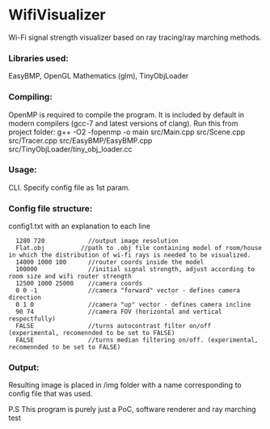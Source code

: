 # WifiVisualizer
Wi-Fi signal strength visualizer based on ray tracing/ray marching methods.
### Libraries used:
EasyBMP, OpenGL Mathematics (glm), TinyObjLoader 

### Compiling:
OpenMP is required to compile the program. It is included by default in modern compilers (gcc-7 and latest versions of clang).
Run this from project folder:
g++ -O2 -fopenmp -o main src/Main.cpp src/Scene.cpp src/Tracer.cpp src/EasyBMP/EasyBMP.cpp src/TinyObjLoader/tiny_obj_loader.cc

### Usage:
CLI. Specify config file as 1st param.

### Config file structure:
config1.txt with an explanation to each line
```
  1280 720            //output image resolution
  Flat.obj          //path to .obj file containing model of room/house in which the distribution of wi-fi rays is needed to be visualized.
  14000 1000 100      //router coords inside the model
  100000              //initial signal strength, adjust according to room size and wifi router strength
  12500 1000 25000    //camera coords
  0 0 -1              //camera "forward" vector - defines camera direction
  0 1 0               //camera "up" vector - defines camera incline
  90 74               //camera FOV (horizontal and vertical respectfully)
  FALSE               //turns autocontrast filter on/off (experimental, recomennded to be set to FALSE)
  FALSE               //turns median filtering on/off. (experimental, recomennded to be set to FALSE)
  ```
### Output:
  Resulting image is placed in /img folder with a name corresponding to config file that was used.
  
P.S This program is purely just a PoC, software renderer and ray marching test
